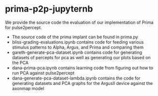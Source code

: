 # prima-p2p-jupyternb

We provide the source code the evaluation of our implementation of Prima for pulse2percept.

 - The source code of the prima implant can be found in prima.py 
 - bliss-grading-evaluations.ipynb contains code for feeding various stimulus patterns to Alpha, Argus, and Prima and comparing them
 - gareth-generate-pca-dataset.ipynb contains code for generating datasets of percepts for pca as well as generating our plots based on the PCA
 - dana-prima-pca.ipynb contains learning code from figuring out how to run PCA against pulse2percept
 - dana-generate-pca-dataset-lambda.ipynb contains the code for generating datasets and PCA graphs for the ArgusII device against the axonmap model

